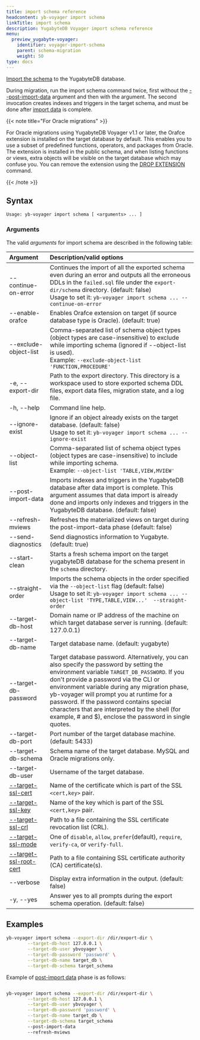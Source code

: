 ```yaml
---
title: import schema reference
headcontent: yb-voyager import schema
linkTitle: import schema
description: YugabyteDB Voyager import schema reference
menu:
  preview_yugabyte-voyager:
    identifier: voyager-import-schema
    parent: schema-migration
    weight: 50
type: docs
---
```


[Import the schema](../../../migrate/migrate-steps/#import-schema) to the YugabyteDB database.

During migration, run the import schema command twice, first without the [--post-import-data](#arguments) argument and then with the argument. The second invocation creates indexes and triggers in the target schema, and must be done after [import data](../../../migrate/migrate-steps/#import-data) is complete.

{{< note title="For Oracle migrations" >}}

For Oracle migrations using YugabyteDB Voyager v1.1 or later, the Orafce extension is installed on the target database by default. This enables you to use a subset of predefined functions, operators, and packages from Oracle. The extension is installed in the public schema, and when listing functions or views, extra objects will be visible on the target database which may confuse you. You can remove the extension using the [DROP EXTENSION](../../../../api/ysql/the-sql-language/statements/ddl_drop_extension) command.

{{< /note >}}

## Syntax

```text
Usage: yb-voyager import schema [ <arguments> ... ]
```

### Arguments

The valid *arguments* for import schema are described in the following table:

| Argument | Description/valid options |
| :------- | :------------------------ |
| --continue-on-error | Continues the import of all the exported schema even during an error and outputs all the erroneous DDLs in the `failed.sql` file under the `export-dir/schema` directory. (default: false) <br> Usage to set it: `yb-voyager import schema ... --continue-on-error`  |
| --enable-orafce | Enables Orafce extension on target (if source database type is Oracle). (default: true) |
| --exclude-object-list <objectTypes> | Comma-separated list of schema object types (object types are case-insensitive) to exclude while importing schema (ignored if --object-list is used).<br> Example: `--exclude-object-list 'FUNCTION,PROCEDURE'` |
| -e, --export-dir <path> | Path to the export directory. This directory is a workspace used to store exported schema DDL files, export data files, migration state, and a log file. |
| -h, --help | Command line help. |
| --ignore-exist | Ignore if an object already exists on the target database. (default: false)<br>Usage to set it: `yb-voyager import schema ... --ignore-exist` |
| --object-list <objectTypes> | Comma-separated list of schema object types (object types are case-insensitive) to include while importing schema.<br>Example: `--object-list 'TABLE,VIEW,MVIEW'` |
| --post-import-data | Imports indexes and triggers in the YugabyteDB database after data import is complete. This argument assumes that data import is already done and imports only indexes and triggers in the YugabyteDB database. (default: false) |
| --refresh-mviews | Refreshes the materialized views on target during the post-import-data phase (default: false) |
| --send-diagnostics| Send diagnostics information to Yugabyte. (default: true)|
| --start-clean | Starts a fresh schema import on the target yugabyteDB database for the schema present in the `schema` directory. |
| --straight-order | Imports the schema objects in the order specified via the `--object-list` flag (default: false)<br> Usage to set it: `yb-voyager import schema ... --object-list 'TYPE,TABLE,VIEW...'  --straight-order` |
| --target-db-host <hostname> | Domain name or IP address of the machine on which target database server is running. (default: 127.0.0.1)|
| --target-db-name <name> | Target database name. (default: yugabyte) |
| --target-db-password <password>| Target database password. Alternatively, you can also specify the password by setting the environment variable `TARGET_DB_PASSWORD`. If you don't provide a password via the CLI or environment variable during any migration phase, yb-voyager will prompt you at runtime for a password. If the password contains special characters that are interpreted by the shell (for example, # and $), enclose the password in single quotes. |
| --target-db-port <port> | Port number of the target database machine. (default: 5433) |
| --target-db-schema <schemaName> | Schema name of the target database. MySQL and Oracle migrations only. |
| --target-db-user <username> | Username of the target database. |
| [--target-ssl-cert](../../yb-voyager-cli/#ssl-connectivity) <certificateName> | Name of the certificate which is part of the SSL `<cert,key>` pair. |
| [--target-ssl-key](../../yb-voyager-cli/#ssl-connectivity) <keyName> | Name of the key which is part of the SSL `<cert,key>` pair. |
| [--target-ssl-crl](../../yb-voyager-cli/#ssl-connectivity) <path> | Path to a file containing the SSL certificate revocation list (CRL).|
| [--target-ssl-mode](../../yb-voyager-cli/#ssl-connectivity) <SSLmode> | One of `disable`, `allow`, `prefer`(default), `require`, `verify-ca`, or `verify-full`. |
| [--target-ssl-root-cert](../../yb-voyager-cli/#ssl-connectivity) <path> | Path to a file containing SSL certificate authority (CA) certificate(s). |
| --verbose | Display extra information in the output. (default: false) |
| -y, --yes | Answer yes to all prompts during the export schema operation. (default: false) |

## Examples

```sh
yb-voyager import schema --export-dir /dir/export-dir \
        --target-db-host 127.0.0.1 \
        --target-db-user ybvoyager \
        --target-db-password 'password' \
        --target-db-name target_db \
        --target-db-schema target_schema
```

Example of [post-import data](../../../migrate/migrate-steps/#import-indexes-and-triggers) phase is as follows:

```sh

yb-voyager import schema --export-dir /dir/export-dir \
        --target-db-host 127.0.0.1 \
        --target-db-user ybvoyager \
        --target-db-password 'password' \
        --target-db-name target_db \
        --target-db-schema target_schema
        --post-import-data
        --refresh-mviews
```
